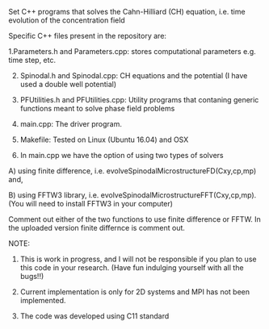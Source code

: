 Set C++ programs that solves the Cahn-Hilliard (CH) equation, i.e. time evolution of the concentration field

Specific C++ files present in the repository are:

1.Parameters.h and Parameters.cpp: stores computational parameters e.g. time step, etc.

2. Spinodal.h and Spinodal.cpp: CH equations and the potential (I have used a double well potential)

3. PFUtilities.h and PFUtilities.cpp: Utility programs that contaning generic functions meant to solve phase field problems

4. main.cpp: The driver program.

5. Makefile: Tested on Linux (Ubuntu 16.04) and OSX

5. In main.cpp we have the option of using two types of solvers

A) using finite difference, i.e. evolveSpinodalMicrostructureFD(Cxy,cp,mp) and,

B) using FFTW3 library, i.e. evolveSpinodalMicrostructureFFT(Cxy,cp,mp). (You will need to install FFTW3 in your computer)

Comment out either of the two functions to use finite difference or FFTW. In the uploaded version finite differnce is comment out.

NOTE:

1. This is work in progress, and I will not be responsible if you plan to use this code in your research. (Have fun indulging yourself with all the bugs!!)

2. Current implementation is only for 2D systems and MPI has not been implemented.

3. The code was developed using C11 standard
